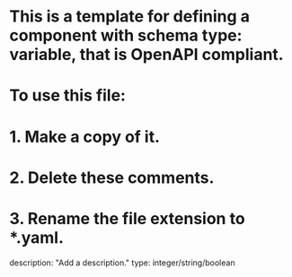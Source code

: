 # This is a template for defining a component with schema type: variable, that is OpenAPI compliant.
# To use this file:
#  1. Make a copy of it.
#  2. Delete these comments.
#  3. Rename the file extension to *.yaml.
description: "Add a description."
type: integer/string/boolean
